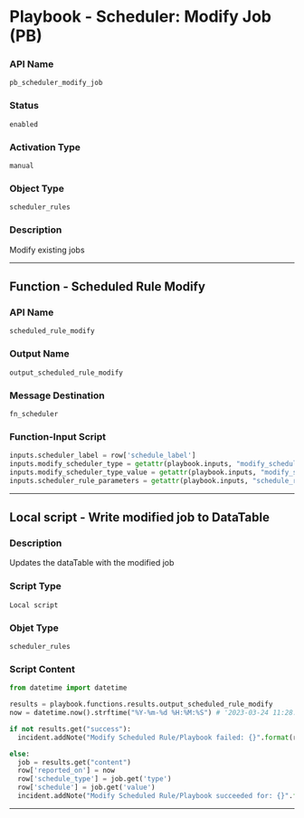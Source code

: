 <!--
    DO NOT MANUALLY EDIT THIS FILE
    THIS FILE IS AUTOMATICALLY GENERATED WITH resilient-sdk codegen
    Generated with resilient-sdk v49.0.4368
-->

# Playbook - Scheduler: Modify Job (PB)

### API Name
`pb_scheduler_modify_job`

### Status
`enabled`

### Activation Type
`manual`

### Object Type
`scheduler_rules`

### Description
Modify existing jobs


---
## Function - Scheduled Rule Modify

### API Name
`scheduled_rule_modify`

### Output Name
`output_scheduled_rule_modify`

### Message Destination
`fn_scheduler`

### Function-Input Script
```python
inputs.scheduler_label = row['schedule_label']
inputs.modify_scheduler_type = getattr(playbook.inputs, "modify_schedule_type", None)
inputs.modify_scheduler_type_value = getattr(playbook.inputs, "modify_schedule_type_value", "cron")
inputs.scheduler_rule_parameters = getattr(playbook.inputs, "schedule_rule_parameters", None)

```

---

## Local script - Write modified job to DataTable

### Description
Updates the dataTable with the modified job

### Script Type
`Local script`

### Objet Type
`scheduler_rules`

### Script Content
```python
from datetime import datetime

results = playbook.functions.results.output_scheduled_rule_modify
now = datetime.now().strftime("%Y-%m-%d %H:%M:%S") # '2023-03-24 11:28:34'

if not results.get("success"):
  incident.addNote("Modify Scheduled Rule/Playbook failed: {}".format(results.get("reason")))

else:
  job = results.get("content")
  row['reported_on'] = now
  row['schedule_type'] = job.get('type')
  row['schedule'] = job.get('value')
  incident.addNote("Modify Scheduled Rule/Playbook succeeded for: {}".format(job.get('id')))

```

---
